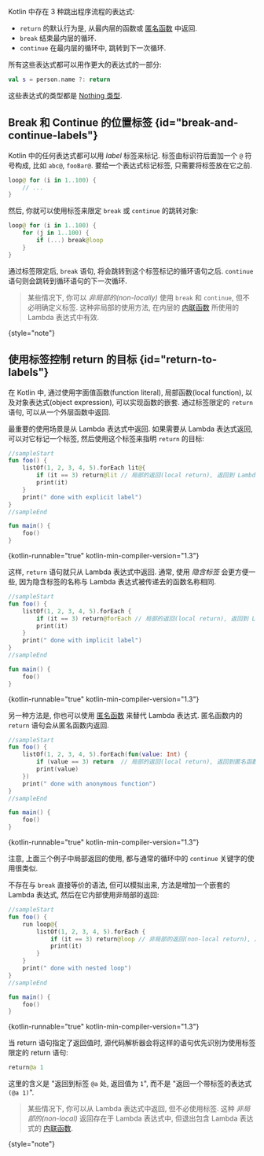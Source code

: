 [//]: # (title: 返回与跳转: break 与 continue)

Kotlin 中存在 3 种跳出程序流程的表达式:

* `return` 的默认行为是, 从最内层的函数或 [匿名函数](lambdas.md#anonymous-functions) 中返回.
* `break` 结束最内层的循环.
* `continue` 在最内层的循环中, 跳转到下一次循环.

所有这些表达式都可以用作更大的表达式的一部分:

```kotlin
val s = person.name ?: return
```

这些表达式的类型都是 [Nothing 类型](exceptions.md#the-nothing-type).

## Break 和 Continue 的位置标签 {id="break-and-continue-labels"}

Kotlin 中的任何表达式都可以用 _label_ 标签来标记.
标签由标识符后面加一个 `@` 符号构成, 比如 `abc@`, `fooBar@`.
要给一个表达式标记标签, 只需要将标签放在它之前.

```kotlin
loop@ for (i in 1..100) {
    // ...
}
```

然后, 你就可以使用标签来限定 `break` 或 `continue` 的跳转对象:

```kotlin
loop@ for (i in 1..100) {
    for (j in 1..100) {
        if (...) break@loop
    }
}
```

通过标签限定后, `break` 语句, 将会跳转到这个标签标记的循环语句之后.
`continue` 语句则会跳转到循环语句的下一次循环.

> 某些情况下, 你可以 *非局部的(non-locally)* 使用 `break` 和 `continue`, 但不必明确定义标签.
> 这种非局部的使用方法, 在内层的 [内联函数](inline-functions.md#break-and-continue)
> 所使用的 Lambda 表达式中有效.
>
{style="note"}

## 使用标签控制 return 的目标 {id="return-to-labels"}

在 Kotlin 中, 通过使用字面值函数(function literal), 局部函数(local function), 以及对象表达式(object expression), 可以实现函数的嵌套.
通过标签限定的 `return` 语句, 可以从一个外层函数中返回.

最重要的使用场景是从 Lambda 表达式中返回.
如果需要从 Lambda 表达式返回, 可以对它标记一个标签, 然后使用这个标签来指明 `return` 的目标:

```kotlin
//sampleStart
fun foo() {
    listOf(1, 2, 3, 4, 5).forEach lit@{
        if (it == 3) return@lit // 局部的返回(local return), 返回到 Lambda 表达式的调用者: 返回到 forEach 循环
        print(it)
    }
    print(" done with explicit label")
}
//sampleEnd

fun main() {
    foo()
}
```
{kotlin-runnable="true" kotlin-min-compiler-version="1.3"}

这样, `return` 语句就只从 Lambda 表达式中返回.
通常, 使用 _隐含标签_ 会更方便一些, 因为隐含标签的名称与 Lambda 表达式被传递去的函数名称相同.

```kotlin
//sampleStart
fun foo() {
    listOf(1, 2, 3, 4, 5).forEach {
        if (it == 3) return@forEach // 局部的返回(local return), 返回到 Lambda 表达式的调用者: 返回到 forEach 循环
        print(it)
    }
    print(" done with implicit label")
}
//sampleEnd

fun main() {
    foo()
}
```
{kotlin-runnable="true" kotlin-min-compiler-version="1.3"}

另一种方法是, 你也可以使用 [匿名函数](lambdas.md#anonymous-functions) 来替代 Lambda 表达式.
匿名函数内的 `return` 语句会从匿名函数内返回.

```kotlin
//sampleStart
fun foo() {
    listOf(1, 2, 3, 4, 5).forEach(fun(value: Int) {
        if (value == 3) return  // 局部的返回(local return), 返回到匿名函数的调用者: 返回到 forEach 循环
        print(value)
    })
    print(" done with anonymous function")
}
//sampleEnd

fun main() {
    foo()
}
```
{kotlin-runnable="true" kotlin-min-compiler-version="1.3"}

注意, 上面三个例子中局部返回的使用, 都与通常的循环中的 `continue` 关键字的使用很类似.

不存在与 `break` 直接等价的语法, 但可以模拟出来, 方法是增加一个嵌套的 Lambda 表达式, 然后在它内部使用非局部的返回:

```kotlin
//sampleStart
fun foo() {
    run loop@{
        listOf(1, 2, 3, 4, 5).forEach {
            if (it == 3) return@loop // 非局部的返回(non-local return), 从传递给 run 函数的 Lambda 表达式中返回
            print(it)
        }
    }
    print(" done with nested loop")
}
//sampleEnd

fun main() {
    foo()
}
```
{kotlin-runnable="true" kotlin-min-compiler-version="1.3"}

当 return 语句指定了返回值时, 源代码解析器会将这样的语句优先识别为使用标签限定的 return 语句:

```kotlin
return@a 1
```

这里的含义是 "返回到标签 `@a` 处, 返回值为 `1`", 而不是 "返回一个带标签的表达式 `(@a 1)`".

> 某些情况下, 你可以从 Lambda 表达式中返回, 但不必使用标签.
> 这种 *非局部的(non-local)* 返回存在于 Lambda 表达式中,
> 但退出包含 Lambda 表达式的 [内联函数](inline-functions.md#returns).
>
{style="note"}
